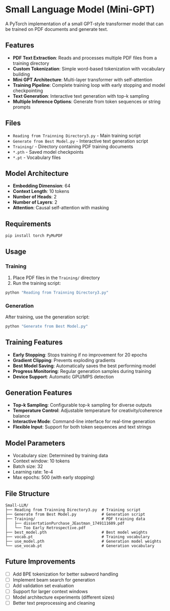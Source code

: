 # Small Language Model (Mini-GPT)

A PyTorch implementation of a small GPT-style transformer model that can be trained on PDF documents and generate text.

## Features

- **PDF Text Extraction**: Reads and processes multiple PDF files from a training directory
- **Custom Tokenization**: Simple word-based tokenization with vocabulary building
- **Mini GPT Architecture**: Multi-layer transformer with self-attention
- **Training Pipeline**: Complete training loop with early stopping and model checkpointing
- **Text Generation**: Interactive text generation with top-k sampling
- **Multiple Inference Options**: Generate from token sequences or string prompts

## Files

- `Reading from Trainning Directory3.py` - Main training script
- `Generate from Best Model.py` - Interactive text generation script
- `Training/` - Directory containing PDF training documents
- `*.pth` - Saved model checkpoints
- `*.pt` - Vocabulary files

## Model Architecture

- **Embedding Dimension**: 64
- **Context Length**: 10 tokens
- **Number of Heads**: 2
- **Number of Layers**: 2
- **Attention**: Causal self-attention with masking

## Requirements

```bash
pip install torch PyMuPDF
```

## Usage

### Training

1. Place PDF files in the `Training/` directory
2. Run the training script:
```bash
python "Reading from Trainning Directory3.py"
```

### Generation

After training, use the generation script:
```bash
python "Generate from Best Model.py"
```

## Training Features

- **Early Stopping**: Stops training if no improvement for 20 epochs
- **Gradient Clipping**: Prevents exploding gradients
- **Best Model Saving**: Automatically saves the best performing model
- **Progress Monitoring**: Regular generation samples during training
- **Device Support**: Automatic GPU/MPS detection

## Generation Features

- **Top-k Sampling**: Configurable top-k sampling for diverse outputs
- **Temperature Control**: Adjustable temperature for creativity/coherence balance
- **Interactive Mode**: Command-line interface for real-time generation
- **Flexible Input**: Support for both token sequences and text strings

## Model Parameters

- Vocabulary size: Determined by training data
- Context window: 10 tokens
- Batch size: 32
- Learning rate: 1e-4
- Max epochs: 500 (with early stopping)

## File Structure

```
Small-LLM/
├── Reading from Trainning Directory3.py  # Training script
├── Generate from Best Model.py           # Generation script
├── Training/                             # PDF training data
│   ├── dissertationPurchase_JEastman_1749111609.pdf
│   └── Too Early Retrospective.pdf
├── best_model.pth                        # Best model weights
├── vocab.pt                              # Training vocabulary
├── use_model.pth                         # Generation model weights
└── use_vocab.pt                          # Generation vocabulary
```

## Future Improvements

- [ ] Add BPE tokenization for better subword handling
- [ ] Implement beam search for generation
- [ ] Add validation set evaluation
- [ ] Support for larger context windows
- [ ] Model architecture experiments (different sizes)
- [ ] Better text preprocessing and cleaning
